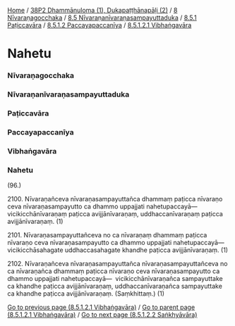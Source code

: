 
[Home](/) / [38P2 Dhammānuloma (1), Dukapaṭṭhānapāḷi (2)](../../../../../../38P2.md) / [8 Nīvaraṇagocchaka](../../../../../8.md) / [8.5 Nīvaraṇanīvaraṇasampayuttaduka](../../../../8.5.md) / [8.5.1 Paṭiccavāra](../../../8.5.1.md) / [8.5.1.2 Paccayapaccanīya](../../8.5.1.2.md) / [8.5.1.2.1 Vibhaṅgavāra](../8.5.1.2.1.md)

# Nahetu

### Nīvaraṇagocchaka

### Nīvaraṇanīvaraṇasampayuttaduka

### Paṭiccavāra

### Paccayapaccanīya

### Vibhaṅgavāra

### Nahetu

(96.)

2100\. Nīvaraṇañceva nīvaraṇasampayuttañca dhammaṃ paṭicca nīvaraṇo ceva nīvaraṇasampayutto ca dhammo uppajjati nahetupaccayā—  vicikicchānīvaraṇaṃ paṭicca avijjānīvaraṇaṃ, uddhaccanīvaraṇaṃ paṭicca avijjānīvaraṇaṃ. (1)

2101\. Nīvaraṇasampayuttañceva no ca nīvaraṇaṃ dhammaṃ paṭicca nīvaraṇo ceva nīvaraṇasampayutto ca dhammo uppajjati nahetupaccayā—  vicikicchāsahagate uddhaccasahagate khandhe paṭicca avijjānīvaraṇaṃ. (1)

2102\. Nīvaraṇañceva nīvaraṇasampayuttañca nīvaraṇasampayuttañceva no ca nīvaraṇañca dhammaṃ paṭicca nīvaraṇo ceva nīvaraṇasampayutto ca dhammo uppajjati nahetupaccayā—  vicikicchānīvaraṇañca sampayuttake ca khandhe paṭicca avijjānīvaraṇaṃ, uddhaccanīvaraṇañca sampayuttake ca khandhe paṭicca avijjānīvaraṇaṃ. (Saṃkhittaṃ.) (1)

[Go to previous page (8.5.1.2.1 Vibhaṅgavāra)](../8.5.1.2.1.md) / [Go to parent page (8.5.1.2.1 Vibhaṅgavāra)](../8.5.1.2.1.md) / [Go to next page (8.5.1.2.2 Saṅkhyāvāra)](../8.5.1.2.2.md)


